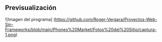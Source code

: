 ## Previsualización

![Imagen del programa]
(https://github.com/Roger-Vergara/Proyectos-Web-Sin-Frameworks/blob/main/Phones%20Market/Fotos%20del%20Sitio/captura-1.png)
